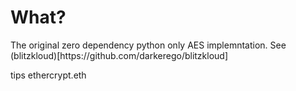 # What?

<p> The original zero dependency python only AES 
implemntation. See (blitzkloud)[https://github.com/darkerego/blitzkloud] </p>

<p>
tips ethercrypt.eth
</p>

